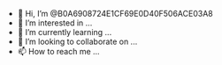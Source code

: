 - 👋 Hi, I’m @B0A6908724E1CF69E0D40F506ACE03A8
- 👀 I’m interested in ...
- 🌱 I’m currently learning ...
- 💞️ I’m looking to collaborate on ...
- 📫 How to reach me ...

<!---
B0A6908724E1CF69E0D40F506ACE03A8/B0A6908724E1CF69E0D40F506ACE03A8 is a ✨ special ✨ repository because its `README.md` (this file) appears on your GitHub profile.
You can click the Preview link to take a look at your changes.
--->
